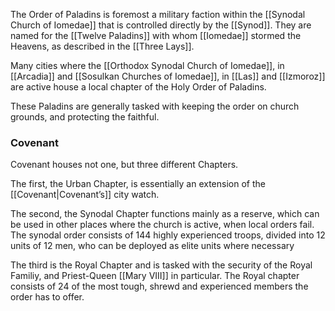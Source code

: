 The Order of Paladins is foremost a military faction within the [[Synodal Church of Iomedae]] that is controlled directly by the [[Synod]]. They are named for the [[Twelve Paladins]] with whom [[Iomedae]] stormed the Heavens, as described in the [[Three Lays]].

Many cities where the [[Orthodox Synodal Church of Iomedae]], in [[Arcadia]] and [[Sosulkan Churches of Iomedae]], in [[Las]] and [[Izmoroz]] are active house a local chapter of the Holy Order of Paladins.

These Paladins are generally tasked with keeping the order on church grounds, and protecting the faithful. 

### Covenant
Covenant houses not one, but three different Chapters. 

The first, the Urban Chapter, is essentially an extension of the [[Covenant|Covenant’s]] city watch. 

The second, the Synodal Chapter functions mainly as a reserve, which can be used in other places where the church is active, when local orders fail. The synodal order consists of 144 highly experienced troops, divided into 12 units of 12 men, who can be deployed as elite units where necessary

The third is the Royal Chapter and is tasked with the security of the Royal Familiy, and Priest-Queen [[Mary VIII]] in particular. The Royal chapter consists of 24 of the most tough, shrewd and experienced members the order has to offer.